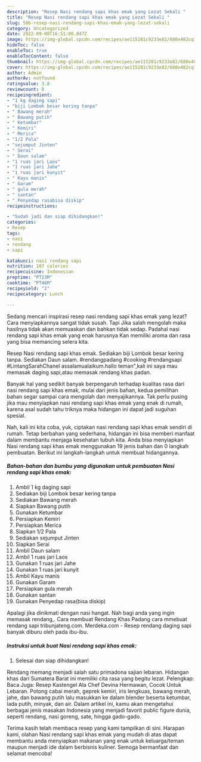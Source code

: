 ```yaml
---
description: "Resep Nasi rendang sapi khas emak yang Lezat Sekali "
title: "Resep Nasi rendang sapi khas emak yang Lezat Sekali "
slug: 586-resep-nasi-rendang-sapi-khas-emak-yang-lezat-sekali
category: Uncategorized
date: 2022-09-08T16:51:08.847Z
image: https://img-global.cpcdn.com/recipes/ae115281c9233e82/680x482cq70/nasi-rendang-sapi-khas-emak-foto-resep-utama.jpg
hideToc: false
enableToc: true
enableTocContent: false
thumbnail: https://img-global.cpcdn.com/recipes/ae115281c9233e82/680x482cq70/nasi-rendang-sapi-khas-emak-foto-resep-utama.jpg
cover: https://img-global.cpcdn.com/recipes/ae115281c9233e82/680x482cq70/nasi-rendang-sapi-khas-emak-foto-resep-utama.jpg
author: Admin
authorAv: notfound
ratingvalue: 3.8
reviewcount: 8
recipeingredient:
- "1 kg daging sapi"
- "biji Lombok besar kering tanpa"
- " Bawang merah"
- " Bawang putih"
- " Ketumbar"
- " Kemiri"
- " Merica"
- "1/2 Pala"
- "sejumput Jinten"
- " Serai"
- " Daun salam"
- "1 ruas jari Laos"
- "1 ruas jari Jahe"
- "1 ruas jari kunyit"
- " Kayu manis"
- " Garam"
- " gula merah"
- " santan"
- " Penyedap rasabisa diskip"
recipeinstructions:

- "Sudah jadi dan siap dihidangkan!"
categories:
- Resep
tags:
- nasi
- rendang
- sapi

katakunci: nasi rendang sapi 
nutrition: 107 calories
recipecuisine: Indonesian
preptime: "PT23M"
cooktime: "PT46M"
recipeyield: "2"
recipecategory: Lunch

---
```



Sedang mencari inspirasi resep nasi rendang sapi khas emak yang lezat? Cara menyiapkannya sangat tidak susah. Tapi Jika salah mengolah maka hasilnya tidak akan memuaskan dan bahkan tidak sedap. Padahal nasi rendang sapi khas emak yang enak harusnya Kan memiliki aroma dan rasa yang bisa memancing selera kita.


Resep Nasi rendang sapi khas emak. Sediakan biji Lombok besar kering tanpa. Sediakan Daun salam. #rendangpadang #cooking #rendangsapi #LintangSarahChanel assalamualaikum.hallo teman&#34;,kali ini saya mau memasak daging sapi,atau memasak rendang khas padan.

Banyak hal yang sedikit banyak berpengaruh terhadap kualitas rasa dari nasi rendang sapi khas emak, mulai dari jenis bahan, kedua pemilihan bahan segar sampai cara mengolah dan menyajikannya. Tak perlu pusing jika mau menyiapkan nasi rendang sapi khas emak yang enak di rumah, karena asal sudah tahu triknya maka hidangan ini dapat jadi suguhan spesial.


Nah, kali ini kita coba, yuk, ciptakan nasi rendang sapi khas emak sendiri di rumah. Tetap berbahan yang sederhana, hidangan ini bisa memberi manfaat dalam membantu menjaga kesehatan tubuh kita. Anda bisa menyiapkan Nasi rendang sapi khas emak menggunakan 19 jenis bahan dan 0 langkah pembuatan. Berikut ini langkah-langkah untuk membuat hidangannya.

<!--inarticleads1-->

##### Bahan-bahan dan bumbu yang digunakan untuk pembuatan Nasi rendang sapi khas emak:

1. Ambil 1 kg daging sapi
1. Sediakan biji Lombok besar kering tanpa
1. Sediakan  Bawang merah
1. Siapkan  Bawang putih
1. Gunakan  Ketumbar
1. Persiapkan  Kemiri
1. Persiapkan  Merica
1. Siapkan 1/2 Pala
1. Sediakan sejumput Jinten
1. Siapkan  Serai
1. Ambil  Daun salam
1. Ambil 1 ruas jari Laos
1. Gunakan 1 ruas jari Jahe
1. Gunakan 1 ruas jari kunyit
1. Ambil  Kayu manis
1. Gunakan  Garam
1. Persiapkan  gula merah
1. Gunakan  santan
1. Gunakan  Penyedap rasa(bisa diskip)


Apalagi jika dinikmati dengan nasi hangat. Nah bagi anda yang ingin memasak rendang,. Cara membuat Rendang Khas Padang cara mmebuat rendang sapi tribunjateng.com. Merdeka.com - Resep rendang daging sapi banyak diburu oleh pada ibu-ibu. 

<!--inarticleads2-->

##### Instruksi untuk buat Nasi rendang sapi khas emak:


1. Selesai dan siap dihidangkan!

Rendang memang menjadi salah satu primadona sajian lebaran. Hidangan khas dari Sumatera Barat ini memiliki cita rasa yang begitu lezat. Pelengkap: Baca Juga: Resep Kastengel Ala Chef Devina Hermawan, Cocok Untuk Lebaran. Potong cabai merah, geprek kemiri, iris lengkuas, bawang merah, jahe, dan bawang putih lalu masukkan ke dalam blender beserta ketumbar, lada putih, minyak, dan air. Dalam artikel ini, kamu akan mengetahui berbagai jenis masakan Indonesia yang menjadi favorit public figure dunia, seperti rendang, nasi goreng, sate, hingga gado-gado. 

Terima kasih telah membaca resep yang kami tampilkan di sini. Harapan kami, olahan Nasi rendang sapi khas emak yang mudah di atas dapat membantu anda menyiapkan makanan yang enak untuk keluarga/teman maupun menjadi ide dalam berbisnis kuliner. Semoga bermanfaat dan selamat mencoba!
